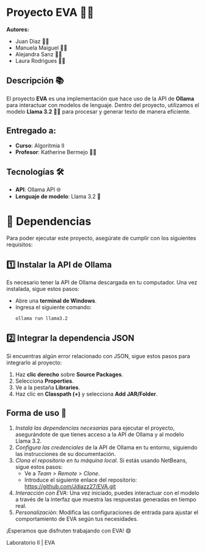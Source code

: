 # Proyecto EVA 🤖✨

**Autores:**
- Juan Diaz 👨‍💻
- Manuela Maiguel 👩‍💻
- Alejandra Sanz 👩‍💻
- Laura Rodrigues 👩‍💻

## Descripción 📚

El proyecto **EVA** es una implementación que hace uso de la API de **Ollama** para interactuar con modelos de lenguaje. Dentro del proyecto, utilizamos el modelo **Llama 3.2** 🦙💡 para procesar y generar texto de manera eficiente.

## Entregado a:  
- **Curso**: Algoritmia II   
- **Profesor**: Katherine Bermejo 👩‍🏫

## Tecnologías 🛠️
- **API**: Ollama API 🌐
- **Lenguaje de modelo**: Llama 3.2 🧠

# 🚀 Dependencias
Para poder ejecutar este proyecto, asegúrate de cumplir con los siguientes requisitos:

## 1️⃣ Instalar la API de Ollama
Es necesario tener la API de Ollama descargada en tu computador. Una vez instalada, sigue estos pasos:
- Abre una **terminal de Windows**.
- Ingresa el siguiente comando:
  ```bash
  ollama run llama3.2
  
## 2️⃣ Integrar la dependencia JSON
Si encuentras algún error relacionado con JSON, sigue estos pasos para integrarlo al proyecto:
1. Haz **clic derecho** sobre **Source Packages**.
2. Selecciona **Properties**.
3. Ve a la pestaña **Libraries**.
4. Haz clic en **Classpath (+)** y selecciona **Add JAR/Folder**.

## Forma de uso 🦾  
1. *Instala las dependencias necesarias* para ejecutar el proyecto, asegurándote de que tienes acceso a la API de Ollama y al modelo Llama 3.2.  
2. *Configura las credenciales* de la API de Ollama en tu entorno, siguiendo las instrucciones de su documentación.  
3. *Clona el repositorio en tu máquina local*. Si estás usando NetBeans, sigue estos pasos:
   - Ve a *Team > Remote > Clone*.
   - Introduce el siguiente enlace del repositorio:  
     https://github.com/Jdiazz27/EVA.git
4. *Interacción con EVA*: Una vez iniciado, puedes interactuar con el modelo a través de la interfaz que muestra las respuestas generadas en tiempo real.  
5. *Personalización*: Modifica las configuraciones de entrada para ajustar el comportamiento de EVA según tus necesidades.


¡Esperamos que disfruten trabajando con EVA! 😄

Laboratorio II | EVA
